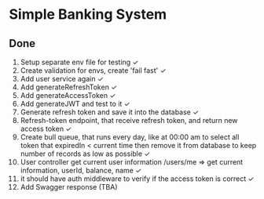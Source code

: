 # Simple Banking System

## Done

1. Setup separate env file for testing ✓
2. Create validation for envs, create 'fail fast' ✓
3. Add user service again ✓
4. Add generateRefreshToken ✓
5. Add generateAccessToken ✓
6. Add generateJWT and test to it ✓
7. Generate refresh token and save it into the database ✓
8. Refresh-token endpoint, that receive refresh token, and return new access token ✓
9. Create bull queue, that runs every day, like at 00:00 am to select all token that expiredIn < current time
   then remove it from database to keep number of records as low as possible ✓
10. User controller get current user information /users/me => get current information, userId, balance, name ✓
11. it should have auth middleware to verify if the access token is correct ✓
12. Add Swagger response (TBA)
